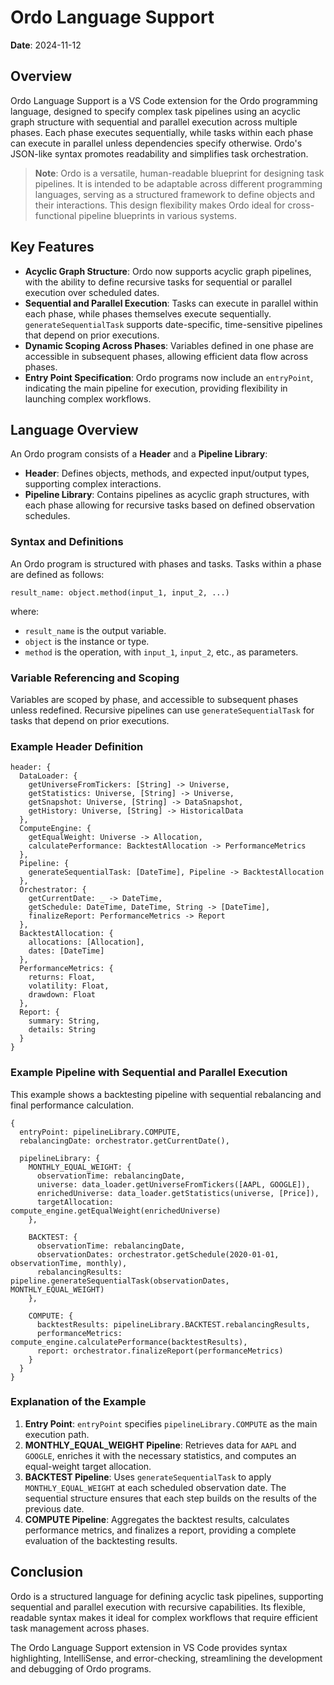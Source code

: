 
# Ordo Language Support

**Date**: 2024-11-12

## Overview

Ordo Language Support is a VS Code extension for the Ordo programming language, designed to specify complex task pipelines using an acyclic graph structure with sequential and parallel execution across multiple phases. Each phase executes sequentially, while tasks within each phase can execute in parallel unless dependencies specify otherwise. Ordo's JSON-like syntax promotes readability and simplifies task orchestration.

> **Note**: Ordo is a versatile, human-readable blueprint for designing task pipelines. It is intended to be adaptable across different programming languages, serving as a structured framework to define objects and their interactions. This design flexibility makes Ordo ideal for cross-functional pipeline blueprints in various systems.

## Key Features

- **Acyclic Graph Structure**: Ordo now supports acyclic graph pipelines, with the ability to define recursive tasks for sequential or parallel execution over scheduled dates.
- **Sequential and Parallel Execution**: Tasks can execute in parallel within each phase, while phases themselves execute sequentially. `generateSequentialTask` supports date-specific, time-sensitive pipelines that depend on prior executions.
- **Dynamic Scoping Across Phases**: Variables defined in one phase are accessible in subsequent phases, allowing efficient data flow across phases.
- **Entry Point Specification**: Ordo programs now include an `entryPoint`, indicating the main pipeline for execution, providing flexibility in launching complex workflows.

## Language Overview

An Ordo program consists of a **Header** and a **Pipeline Library**:

- **Header**: Defines objects, methods, and expected input/output types, supporting complex interactions.
- **Pipeline Library**: Contains pipelines as acyclic graph structures, with each phase allowing for recursive tasks based on defined observation schedules.

### Syntax and Definitions

An Ordo program is structured with phases and tasks. Tasks within a phase are defined as follows:

```
result_name: object.method(input_1, input_2, ...)
```

where:
- `result_name` is the output variable.
- `object` is the instance or type.
- `method` is the operation, with `input_1`, `input_2`, etc., as parameters.

### Variable Referencing and Scoping

Variables are scoped by phase, and accessible to subsequent phases unless redefined. Recursive pipelines can use `generateSequentialTask` for tasks that depend on prior executions.

### Example Header Definition

```plaintext
header: {
  DataLoader: {
    getUniverseFromTickers: [String] -> Universe,
    getStatistics: Universe, [String] -> Universe,
    getSnapshot: Universe, [String] -> DataSnapshot,
    getHistory: Universe, [String] -> HistoricalData
  },
  ComputeEngine: {
    getEqualWeight: Universe -> Allocation,
    calculatePerformance: BacktestAllocation -> PerformanceMetrics
  },
  Pipeline: {
    generateSequentialTask: [DateTime], Pipeline -> BacktestAllocation
  },
  Orchestrator: {
    getCurrentDate: _ -> DateTime,
    getSchedule: DateTime, DateTime, String -> [DateTime],
    finalizeReport: PerformanceMetrics -> Report
  },
  BacktestAllocation: {
    allocations: [Allocation],
    dates: [DateTime]
  },
  PerformanceMetrics: {
    returns: Float,
    volatility: Float,
    drawdown: Float
  },
  Report: {
    summary: String,
    details: String
  }
}
```

### Example Pipeline with Sequential and Parallel Execution

This example shows a backtesting pipeline with sequential rebalancing and final performance calculation.

```plaintext
{
  entryPoint: pipelineLibrary.COMPUTE,
  rebalancingDate: orchestrator.getCurrentDate(),

  pipelineLibrary: {
    MONTHLY_EQUAL_WEIGHT: {
      observationTime: rebalancingDate,
      universe: data_loader.getUniverseFromTickers([AAPL, GOOGLE]),
      enrichedUniverse: data_loader.getStatistics(universe, [Price]),
      targetAllocation: compute_engine.getEqualWeight(enrichedUniverse)
    },

    BACKTEST: {
      observationTime: rebalancingDate,
      observationDates: orchestrator.getSchedule(2020-01-01, observationTime, monthly),
      rebalancingResults: pipeline.generateSequentialTask(observationDates, MONTHLY_EQUAL_WEIGHT)
    },

    COMPUTE: {
      backtestResults: pipelineLibrary.BACKTEST.rebalancingResults,
      performanceMetrics: compute_engine.calculatePerformance(backtestResults),
      report: orchestrator.finalizeReport(performanceMetrics)
    }
  }
}
```

### Explanation of the Example

1. **Entry Point**: `entryPoint` specifies `pipelineLibrary.COMPUTE` as the main execution path.
2. **MONTHLY_EQUAL_WEIGHT Pipeline**: Retrieves data for `AAPL` and `GOOGLE`, enriches it with the necessary statistics, and computes an equal-weight target allocation.
3. **BACKTEST Pipeline**: Uses `generateSequentialTask` to apply `MONTHLY_EQUAL_WEIGHT` at each scheduled observation date. The sequential structure ensures that each step builds on the results of the previous date.
4. **COMPUTE Pipeline**: Aggregates the backtest results, calculates performance metrics, and finalizes a report, providing a complete evaluation of the backtesting results.

## Conclusion

Ordo is a structured language for defining acyclic task pipelines, supporting sequential and parallel execution with recursive capabilities. Its flexible, readable syntax makes it ideal for complex workflows that require efficient task management across phases.

The Ordo Language Support extension in VS Code provides syntax highlighting, IntelliSense, and error-checking, streamlining the development and debugging of Ordo programs.
